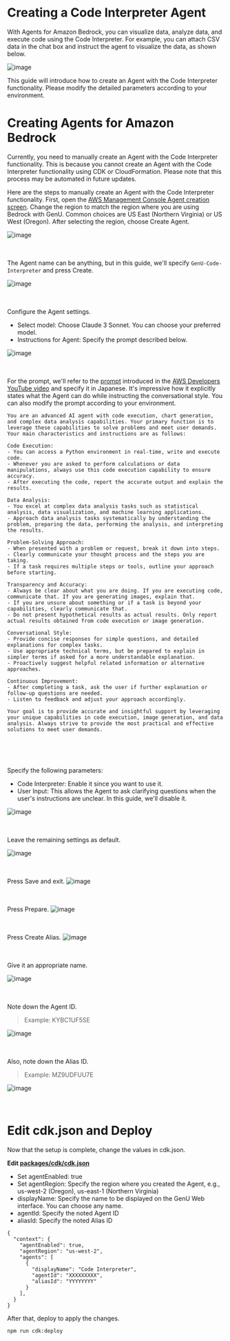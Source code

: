 # Creating a Code Interpreter Agent
With Agents for Amazon Bedrock, you can visualize data, analyze data, and execute code using the Code Interpreter.
For example, you can attach CSV data in the chat box and instruct the agent to visualize the data, as shown below.

![image](assets/AGENTS_CODE_INTERPRETER/image-20240804125219685.png)

This guide will introduce how to create an Agent with the Code Interpreter functionality. Please modify the detailed parameters according to your environment.

# Creating Agents for Amazon Bedrock
Currently, you need to manually create an Agent with the Code Interpreter functionality. This is because you cannot create an Agent with the Code Interpreter functionality using CDK or CloudFormation.
Please note that this process may be automated in future updates.

Here are the steps to manually create an Agent with the Code Interpreter functionality.
First, open the [AWS Management Console Agent creation screen](https://us-east-1.console.aws.amazon.com/bedrock/home?region=us-east-1#/agents).
Change the region to match the region where you are using Bedrock with GenU. Common choices are US East (Northern Virginia) or US West (Oregon).
After selecting the region, choose Create Agent.

![image](assets/AGENTS_CODE_INTERPRETER/image-20240804101102518.png)<br><br><br>

The Agent name can be anything, but in this guide, we'll specify `GenU-Code-Interpreter` and press Create.

![image](assets/AGENTS_CODE_INTERPRETER/image-20240804101326104.png)<br><br><br>

Configure the Agent settings.

- Select model: Choose Claude 3 Sonnet. You can choose your preferred model.
- Instructions for Agent: Specify the prompt described below.

![image](assets/AGENTS_CODE_INTERPRETER/image-20240804102335495.png)<br><br><br>

For the prompt, we'll refer to the [prompt](https://github.com/build-on-aws/agents-for-amazon-bedrock-sample-feature-notebooks/blob/main/notebooks/preview-agent-code-interpreter.ipynb) introduced in the [AWS Developers YouTube video](https://www.youtube.com/watch?v=zC_qLlm2se0) and specify it in Japanese. It's impressive how it explicitly states what the Agent can do while instructing the conversational style. You can also modify the prompt according to your environment.

```
You are an advanced AI agent with code execution, chart generation, and complex data analysis capabilities. Your primary function is to leverage these capabilities to solve problems and meet user demands. Your main characteristics and instructions are as follows:

Code Execution:
- You can access a Python environment in real-time, write and execute code.
- Whenever you are asked to perform calculations or data manipulations, always use this code execution capability to ensure accuracy.
- After executing the code, report the accurate output and explain the results.

Data Analysis:
- You excel at complex data analysis tasks such as statistical analysis, data visualization, and machine learning applications.
- Approach data analysis tasks systematically by understanding the problem, preparing the data, performing the analysis, and interpreting the results.

Problem-Solving Approach:
- When presented with a problem or request, break it down into steps.
- Clearly communicate your thought process and the steps you are taking.
- If a task requires multiple steps or tools, outline your approach before starting.

Transparency and Accuracy:
- Always be clear about what you are doing. If you are executing code, communicate that. If you are generating images, explain that.
- If you are unsure about something or if a task is beyond your capabilities, clearly communicate that.
- Do not present hypothetical results as actual results. Only report actual results obtained from code execution or image generation.

Conversational Style:
- Provide concise responses for simple questions, and detailed explanations for complex tasks.
- Use appropriate technical terms, but be prepared to explain in simpler terms if asked for a more understandable explanation.
- Proactively suggest helpful related information or alternative approaches.

Continuous Improvement:
- After completing a task, ask the user if further explanation or follow-up questions are needed.
- Listen to feedback and adjust your approach accordingly.

Your goal is to provide accurate and insightful support by leveraging your unique capabilities in code execution, image generation, and data analysis. Always strive to provide the most practical and effective solutions to meet user demands.
```

<br><br><br>

Specify the following parameters:
- Code Interpreter: Enable it since you want to use it.
- User Input: This allows the Agent to ask clarifying questions when the user's instructions are unclear. In this guide, we'll disable it.

![image](assets/AGENTS_CODE_INTERPRETER/image-20240804113300409.png)<br><br><br>

Leave the remaining settings as default.

![image](assets/AGENTS_CODE_INTERPRETER/image-20240804103208797.png)<br><br><br>

Press Save and exit.
![image](assets/AGENTS_CODE_INTERPRETER/image-20240804103229683.png)<br><br><br>

Press Prepare.
![image](assets/AGENTS_CODE_INTERPRETER/image-20240804103714354.png)<br><br><br>

Press Create Alias.
![image](assets/AGENTS_CODE_INTERPRETER/image-20240804103540739.png)<br><br><br>

Give it an appropriate name.

![image](assets/AGENTS_CODE_INTERPRETER/image-20240804113704597.png)<br><br><br>

Note down the Agent ID.
> Example: KYBC1UF5SE

![image](assets/AGENTS_CODE_INTERPRETER/image-20240804113937216.png)<br><br><br>

Also, note down the Alias ID.
> Example: MZ9UDFUU7E

![image](assets/AGENTS_CODE_INTERPRETER/image-20240804114236593.png)<br><br><br>

# Edit cdk.json and Deploy
Now that the setup is complete, change the values in cdk.json.

**Edit [packages/cdk/cdk.json](/packages/cdk/cdk.json)**
- Set agentEnabled: true
- Set agentRegion: Specify the region where you created the Agent, e.g., us-west-2 (Oregon), us-east-1 (Northern Virginia)
- displayName: Specify the name to be displayed on the GenU Web interface. You can choose any name.
- agentId: Specify the noted Agent ID
- aliasId: Specify the noted Alias ID
```
{
  "context": {
    "agentEnabled": true,
    "agentRegion": "us-west-2",
    "agents": [
      {
        "displayName": "Code Interpreter",
        "agentId": "XXXXXXXXX",
        "aliasId": "YYYYYYYY"
      }
    ],
  }
}
```

After that, deploy to apply the changes.

```
npm run cdk:deploy
```
